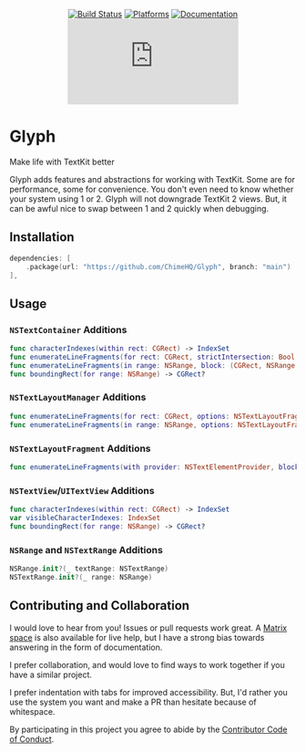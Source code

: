 <div align="center">

[![Build Status][build status badge]][build status]
[![Platforms][platforms badge]][platforms]
[![Documentation][documentation badge]][documentation]
[![Matrix][matrix badge]][matrix]

</div>

# Glyph
Make life with TextKit better

Glyph adds features and abstractions for working with TextKit. Some are for performance, some for convenience. You don't even need to know whether your system using 1 or 2. Glyph will not downgrade TextKit 2 views. But, it can be awful nice to swap between 1 and 2 quickly when debugging.

## Installation

```swift
dependencies: [
    .package(url: "https://github.com/ChimeHQ/Glyph", branch: "main")
],
```

## Usage

### `NSTextContainer` Additions

```swift
func characterIndexes(within rect: CGRect) -> IndexSet
func enumerateLineFragments(for rect: CGRect, strictIntersection: Bool, block: (CGRect, NSRange, inout Bool) -> Void)
func enumerateLineFragments(in range: NSRange, block: (CGRect, NSRange, inout Bool) -> Void)
func boundingRect(for range: NSRange) -> CGRect?
```

### `NSTextLayoutManager` Additions

```swift
func enumerateLineFragments(for rect: CGRect, options: NSTextLayoutFragment.EnumerationOptions = [], block: (CGRect, NSRange, inout Bool) -> Void)
func enumerateLineFragments(in range: NSRange, options: NSTextLayoutFragment.EnumerationOptions = [], block: (CGRect, NSRange, inout Bool) -> Void)
```

### `NSTextLayoutFragment` Additions

```swift
func enumerateLineFragments(with provider: NSTextElementProvider, block: (NSTextLineFragment, CGRect, NSRange) -> Void)
```

### `NSTextView`/`UITextView` Additions

```swift
func characterIndexes(within rect: CGRect) -> IndexSet
var visibleCharacterIndexes: IndexSet
func boundingRect(for range: NSRange) -> CGRect?
```

### `NSRange` and `NSTextRange` Additions

```swift
NSRange.init?(_ textRange: NSTextRange)
NSTextRange.init?(_ range: NSRange)
```

## Contributing and Collaboration

I would love to hear from you! Issues or pull requests work great. A [Matrix space][matrix] is also available for live help, but I have a strong bias towards answering in the form of documentation.

I prefer collaboration, and would love to find ways to work together if you have a similar project.

I prefer indentation with tabs for improved accessibility. But, I'd rather you use the system you want and make a PR than hesitate because of whitespace.

By participating in this project you agree to abide by the [Contributor Code of Conduct](CODE_OF_CONDUCT.md).

[build status]: https://github.com/ChimeHQ/Glyph/actions
[build status badge]: https://github.com/ChimeHQ/Glyph/workflows/CI/badge.svg
[platforms]: https://swiftpackageindex.com/ChimeHQ/Glyph
[platforms badge]: https://img.shields.io/endpoint?url=https%3A%2F%2Fswiftpackageindex.com%2Fapi%2Fpackages%2FChimeHQ%2FGlyph%2Fbadge%3Ftype%3Dplatforms
[documentation]: https://swiftpackageindex.com/ChimeHQ/Glyph/main/documentation
[documentation badge]: https://img.shields.io/badge/Documentation-DocC-blue
[matrix]: https://matrix.to/#/%23chimehq%3Amatrix.org
[matrix badge]: https://img.shields.io/matrix/chimehq%3Amatrix.org?label=Matrix
